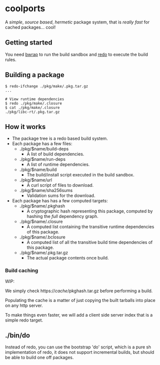 # coolports

A *simple*, *source based*, *hermetic* package system, that is *really fast* for cached packages... cool!

## Getting started

You need [bwrap](https://github.com/containers/bubblewrap) to run the build sandbox and [redo](https://github.com/apenwarr/redo) to execute the build rules.

## Building a package

```
$ redo-ifchange ./pkg/make/.pkg.tar.gz
...

# View runtime dependencies
$ redo ./pkg/make/.closure
$ cat ./pkg/make/.closure
./pkg/libc-rt/.pkg.tar.gz
```

## How it works

- The package tree is a redo based build system.
- Each package has a few files:
  - ./pkg/$name/build-deps
    - A list of build dependencies.
  - ./pkg/$name/run-deps
    - A list of runtime dependencies.
  - ./pkg/$name/build
    - The build/install script executed in the build sandbox.
  - ./pkg/$name/url
    - A curl script of files to download.
  - ./pkg/$name/sha256sums
    - Validation sums for the download.
- Each package has has a few computed targets:
  - ./pkg/$name/.pkghash
    - A cryptographic hash representing this package, computed by hashing the *full* dependency graph.
  - ./pkg/$name/.closure
    - A computed list containing the transitive runtime dependencies of this package.
  - ./pkg/$name/.bclosure
    - A computed list of all the transitive build time dependencies of this package.
  - ./pkg/$name/.pkg.tar.gz
    - The actual package contents once build.

### Build caching

WIP:

We simply check https://$cache/$pkghash.tar.gz before performing a build.

Populating the cache is a matter of just copying the built tarballs into place on any http server.

To make things even faster, we will add a client side server index that is a simple redo target.


## ./bin/do

Instead of redo, you can use the bootstrap 'do' script, which is a pure sh
implementation of redo, it does not support incremental builds, but should
be able to build one off packages.

